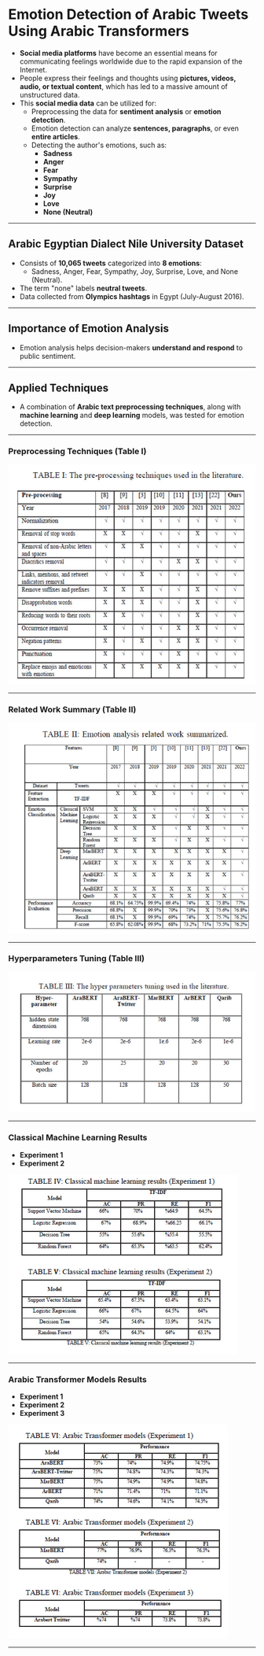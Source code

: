 # Emotion Detection of Arabic Tweets Using Arabic Transformers

- **Social media platforms** have become an essential means for communicating feelings worldwide due to the rapid expansion of the Internet.
- People express their feelings and thoughts using **pictures, videos, audio, or textual content**, which has led to a massive amount of unstructured data.
- This **social media data** can be utilized for:
  - Preprocessing the data for **sentiment analysis** or **emotion detection**.
  - Emotion detection can analyze **sentences, paragraphs**, or even **entire articles**.
  - Detecting the author's emotions, such as:
    - **Sadness**
    - **Anger**
    - **Fear**
    - **Sympathy**
    - **Surprise**
    - **Joy**
    - **Love**
    - **None (Neutral)**

---

## Arabic Egyptian Dialect Nile University Dataset

- Consists of **10,065 tweets** categorized into **8 emotions**:
  - Sadness, Anger, Fear, Sympathy, Joy, Surprise, Love, and None (Neutral).
- The term "none" labels **neutral tweets**.
- Data collected from **Olympics hashtags** in Egypt (July-August 2016).

---

## Importance of Emotion Analysis

- Emotion analysis helps decision-makers **understand and respond** to public sentiment.

---

## Applied Techniques

- A combination of **Arabic text preprocessing techniques**, along with **machine learning** and **deep learning** models, was tested for emotion detection.

---

### Preprocessing Techniques (Table I)

![Preprocessing Techniques](https://github.com/Mkhalifa1/Emotion-detection-of-Arabic-Tweets-using-Arabic-T-Transformers/blob/main/Images_of_Project/1.jpg)

---

### Related Work Summary (Table II)

![Related Work](https://github.com/Mkhalifa1/Emotion-detection-of-Arabic-Tweets-using-Arabic-T-Transformers/blob/main/Images_of_Project/2.jpg)

---

### Hyperparameters Tuning (Table III)

![Hyperparameters Tuning](https://github.com/Mkhalifa1/Emotion-detection-of-Arabic-Tweets-using-Arabic-T-Transformers/blob/main/Images_of_Project/3.jpg)

---

### Classical Machine Learning Results

- **Experiment 1**  
- **Experiment 2**

![Machine Learning Results](https://github.com/Mkhalifa1/Emotion-detection-of-Arabic-Tweets-using-Arabic-T-Transformers/blob/main/Images_of_Project/4.jpg)

---

### Arabic Transformer Models Results

- **Experiment 1**  
- **Experiment 2**  
- **Experiment 3**

![Arabic Transformer Models Results](https://github.com/Mkhalifa1/Emotion-detection-of-Arabic-Tweets-using-Arabic-T-Transformers/blob/main/Images_of_Project/5.jpg)

---
